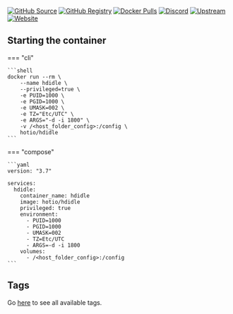 [![GitHub Source](https://img.shields.io/badge/github-source-ffb64c?style=flat-square&logo=github&logoColor=white&labelColor=757575)](https://github.com/hotio/hdidle)
[![GitHub Registry](https://img.shields.io/badge/github-registry-ffb64c?style=flat-square&logo=github&logoColor=white&labelColor=757575)](https://github.com/orgs/hotio/packages/container/package/hdidle)
[![Docker Pulls](https://img.shields.io/docker/pulls/hotio/hdidle?color=ffb64c&style=flat-square&label=pulls&logo=docker&logoColor=white&labelColor=757575)](https://hub.docker.com/r/hotio/hdidle)
[![Discord](https://img.shields.io/discord/610068305893523457?style=flat-square&color=ffb64c&label=discord&logo=discord&logoColor=white&labelColor=757575)](https://hotio.dev/discord)
[![Upstream](https://img.shields.io/badge/upstream-project-ffb64c?style=flat-square&labelColor=757575)](https://github.com/adelolmo/hd-idle)
[![Website](https://img.shields.io/badge/website-hotio.dev-ffb64c?style=flat-square&labelColor=757575)](https://hotio.dev/containers/hdidle)

## Starting the container

=== "cli"

    ```shell
    docker run --rm \
        --name hdidle \
        --privileged=true \
        -e PUID=1000 \
        -e PGID=1000 \
        -e UMASK=002 \
        -e TZ="Etc/UTC" \
        -e ARGS="-d -i 1800" \
        -v /<host_folder_config>:/config \
        hotio/hdidle
    ```

=== "compose"

    ```yaml
    version: "3.7"

    services:
      hdidle:
        container_name: hdidle
        image: hotio/hdidle
        privileged: true
        environment:
          - PUID=1000
          - PGID=1000
          - UMASK=002
          - TZ=Etc/UTC
          - ARGS=-d -i 1800
        volumes:
          - /<host_folder_config>:/config
    ```

## Tags

Go [here](https://hotio.dev/tags-overview/#hotiohdidle) to see all available tags.
